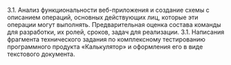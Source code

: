 3.1. Анализ функциональности веб-приложения и создание схемы с описанием операций, основных действующих лиц, которые эти операции могут выполнять. Предварительная оценка состава команды для разработки, их ролей, сроков, задач для реализации. 
3.1. Написания фрагмента технического задания по комплексному тестированию программного продукта «Калькулятор» и оформления его в виде текстового документа. 
